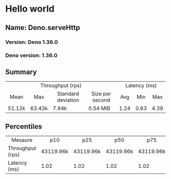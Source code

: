 # Hello world
## Name: Deno.serveHttp 

### Version: Deno 1.36.0
### Deno version: 1.36.0

## Summary
<table>
<tr>
    <td align="center" colspan="4">Throughput (rps)</td>
    <td align="center" colspan="3">Latency (ms)</td>
</tr>
<tr>
    <td align="center">Mean</td>
    <td align="center">Max</td>
    <td align="center">Standard deviation</td>
    <td align="center">Size per second</td>
    <td align="center">Avg</td>
    <td align="center">Min</td>
    <td align="center">Max</td>
</tr>
<tr>
    <td>51.12k</td>
    <td>63.43k</td>
    <td>7.94k</td>
    <td>0.54 MiB</td>
    <td>1.24</td>
    <td>0.83</td>
    <td>4.39</td>
</tr>
</table>

## Percentiles

<table>
<tr>
  <td align="center">Mesaure</td>
  <td align="center">p10</td>
  <td align="center">p25</td>
  <td align="center">p50</td>
  <td align="center">p75</td>
  <td align="center">p90</td>
  <td align="center">p95</td>
  <td align="center">p99</td>
</tr>
<tr>
  <td>Throughput (rps)</td>
  <td>43119.96k</td>
  <td>43119.96k</td>
  <td>43119.96k</td>
  <td>43119.96k</td>
  <td>61716.95k</td>
  <td>63426.40k</td>
  <td>63426.40k</td>
</tr>
<tr>
  <td>Latency (ms)</td>
  <td>1.02</td>
  <td>1.02</td>
  <td>1.02</td>
  <td>1.02</td>
  <td>1.55</td>
  <td>1.80</td>
  <td>2.43</td>
</tr>
</table>
